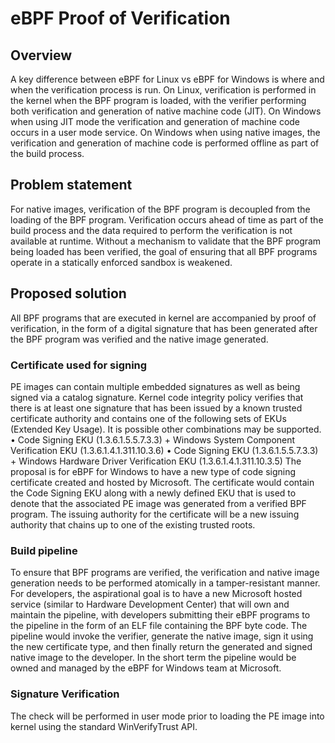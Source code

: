 # eBPF Proof of Verification

## Overview
A key difference between eBPF for Linux vs eBPF for Windows is where and when the verification process is run. On
Linux, verification is performed in the kernel when the BPF program is loaded, with the verifier performing both
verification and generation of native machine code (JIT). On Windows when using JIT mode the verification and
generation of machine code occurs in a user mode service. On Windows when using native images, the verification and
generation of machine code is performed offline as part of the build process.

## Problem statement
For native images, verification of the BPF program is decoupled from the loading of the BPF program. Verification occurs
ahead of time as part of the build process and the data required to perform the verification is not available at
runtime. Without a mechanism to validate that the BPF program being loaded has been verified, the goal of ensuring that
all BPF programs operate in a statically enforced sandbox is weakened.

## Proposed solution
All BPF programs that are executed in kernel are accompanied by proof of verification, in the form of a digital
signature that has been generated after the BPF program was verified and the native image generated.

### Certificate used for signing
PE images can contain multiple embedded signatures as well as being signed via a catalog signature. Kernel code
integrity policy verifies that there is at least one signature that has been issued by a known trusted certificate
authority and contains one of the following sets of EKUs (Extended Key Usage). It is possible other combinations may be
supported.
•	Code Signing EKU (1.3.6.1.5.5.7.3.3) + Windows System Component Verification EKU (1.3.6.1.4.1.311.10.3.6)
•	Code Signing EKU (1.3.6.1.5.5.7.3.3) + Windows Hardware Driver Verification EKU (1.3.6.1.4.1.311.10.3.5)
The proposal is for eBPF for Windows to have a new type of code signing certificate created and hosted by Microsoft.
The certificate would contain the Code Signing EKU along with a newly defined EKU that is used to denote that the
associated PE image was generated from a verified BPF program. The issuing authority for the certificate will be a new
issuing authority that chains up to one of the existing trusted roots.

### Build pipeline
To ensure that BPF programs are verified, the verification and native image generation needs to be performed atomically
in a tamper-resistant manner. For developers, the aspirational goal is to have a new Microsoft hosted service (similar
to Hardware Development Center) that will own and maintain the pipeline, with developers submitting their eBPF programs
to the pipeline in the form of an ELF file containing the BPF byte code.
The pipeline would invoke the verifier, generate the native image, sign it using the new certificate type, and then
finally return the generated and signed native image to the developer. In the short term the pipeline would be owned
and managed by the eBPF for Windows team at Microsoft.

### Signature Verification
The check will be performed in user mode prior to loading the PE image into kernel using the standard WinVerifyTrust
API.
